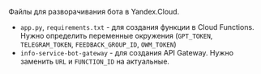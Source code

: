 Файлы для разворачивания бота в Yandex.Cloud.
- `app.py`, `requirements.txt` - для создания функции в Cloud Functions. Нужно определить переменные окружения (`GPT_TOKEN`, `TELEGRAM_TOKEN`, `FEEDBACK_GROUP_ID`, `OWM_TOKEN`)
- `info-service-bot-gateway` - для создания API Gateway. Нужно заменить `URL` и `FUNCTION_ID` на актуальные.